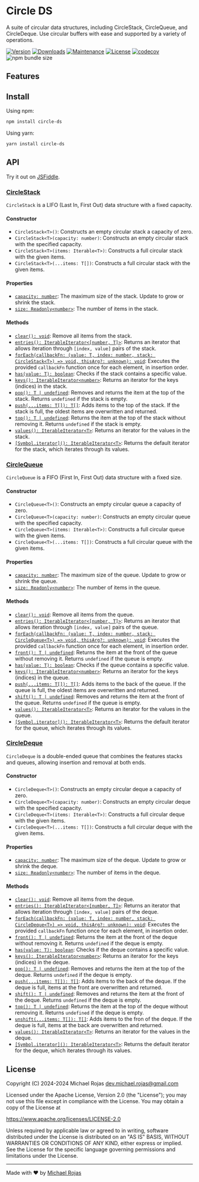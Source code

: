 # Circle DS

A suite of circular data structures, including CircleStack, CircleQueue, and CircleDeque. Use circular buffers with ease and supported by a variety of operations.

[![Version](https://img.shields.io/npm/v/circle-ds.svg)](https://www.npmjs.com/package/circle-ds)
[![Downloads](https://img.shields.io/npm/dm/circle-ds.svg)](https://www.npmjs.com/package/circle-ds)
[![Maintenance](https://img.shields.io/maintenance/yes/2024.svg)](https://github.com/havelessbemore/circle-ds/graphs/commit-activity)
[![License](https://img.shields.io/github/license/havelessbemore/circle-ds.svg)](https://github.com/havelessbemore/circle-ds/blob/master/LICENSE)
[![codecov](https://codecov.io/gh/havelessbemore/circle-ds/graph/badge.svg?token=F362G7C9U0)](https://codecov.io/gh/havelessbemore/circle-ds)
![npm bundle size](https://img.shields.io/bundlephobia/minzip/circle-ds)

## Features

## Install

Using npm:

```bash
npm install circle-ds
```

Using yarn:

```bash
yarn install circle-ds
```

## API

Try it out on [JSFiddle](https://jsfiddle.net/n1pefc54/1/).

### [CircleStack](./docs/classes/CircleStack.md)

`CircleStack` is a LIFO (Last In, First Out) data structure with a fixed capacity.

#### Constructor

- `CircleStack<T>()`: Constructs an empty circular stack a capacity of zero.
- `CircleStack<T>(capacity: number)`: Constructs an empty circular stack with the specified capacity.
- `CircleStack<T>(items: Iterable<T>)`: Constructs a full circular stack with the given items.
- `CircleStack<T>(...items: T[])`: Constructs a full circular stack with the given items.

#### Properties

- [`capacity: number`](./docs/classes/CircleStack.md#capacity): The maximum size of the stack. Update to grow or shrink the stack.
- [`size: Readonly<number>`](./docs/classes/CircleStack.md#size): The number of items in the stack.

#### Methods

- [`clear(): void`](./docs/classes/CircleStack.md#clear): Remove all items from the stack.
- [`entries(): IterableIterator<[number, T]>`](./docs/classes/CircleStack.md#entries): Returns an iterator that allows iteration through `[index, value]` pairs of the stack.
- [`forEach(callbackFn: (value: T, index: number, stack: CircleStack<T>) => void, thisArg?: unknown): void`](./docs/classes/CircleStack.md#foreach): Executes the provided `callbackFn` function once for each element, in insertion order.
- [`has(value: T): boolean`](./docs/classes/CircleStack.md#has): Checks if the stack contains a specific value.
- [`keys(): IterableIterator<number>`](./docs/classes/CircleStack.md#keys): Returns an iterator for the keys (indices) in the stack.
- [`pop(): T | undefined`](./docs/classes/CircleStack.md#pop): Removes and returns the item at the top of the stack. Returns `undefined` if the stack is empty.
- [`push(...items: T[]): T[]`](./docs/classes/CircleStack.md#push): Adds items to the top of the stack. If the stack is full, the oldest items are overwritten and returned.
- [`top(): T | undefined`](./docs/classes/CircleStack.md#top): Returns the item at the top of the stack without removing it. Returns `undefined` if the stack is empty.
- [`values(): IterableIterator<T>`](./docs/classes/CircleStack.md#values): Returns an iterator for the values in the stack.
- [`[Symbol.iterator](): IterableIterator<T>`](./docs/classes/CircleStack.md#iterator): Returns the default iterator for the stack, which iterates through its values.

### [CircleQueue](./docs/classes/CircleQueue.md)

`CircleQueue` is a FIFO (First In, First Out) data structure with a fixed size.

#### Constructor

- `CircleQueue<T>()`: Constructs an empty circular queue a capacity of zero.
- `CircleQueue<T>(capacity: number)`: Constructs an empty circular queue with the specified capacity.
- `CircleQueue<T>(items: Iterable<T>)`: Constructs a full circular queue with the given items.
- `CircleQueue<T>(...items: T[])`: Constructs a full circular queue with the given items.

#### Properties

- [`capacity: number`](./docs/classes/CircleQueue.md#capacity): The maximum size of the queue. Update to grow or shrink the queue.
- [`size: Readonly<number>`](./docs/classes/CircleQueue.md#size): The number of items in the queue.

#### Methods

- [`clear(): void`](./docs/classes/CircleQueue.md#clear): Remove all items from the queue.
- [`entries(): IterableIterator<[number, T]>`](./docs/classes/CircleQueue.md#entries): Returns an iterator that allows iteration through `[index, value]` pairs of the queue.
- [`forEach(callbackFn: (value: T, index: number, stack: CircleQueue<T>) => void, thisArg?: unknown): void`](./docs/classes/CircleQueue.md#foreach): Executes the provided `callbackFn` function once for each element, in insertion order.
- [`front(): T | undefined`](./docs/classes/CircleQueue.md#front): Returns the item at the front of the queue without removing it. Returns `undefined` if the queue is empty.
- [`has(value: T): boolean`](./docs/classes/CircleQueue.md#has): Checks if the queue contains a specific value.
- [`keys(): IterableIterator<number>`](./docs/classes/CircleQueue.md#keys): Returns an iterator for the keys (indices) in the queue.
- [`push(...items: T[]): T[]`](./docs/classes/CircleQueue.md#push): Adds items to the back of the queue. If the queue is full, the oldest items are overwritten and returned.
- [`shift(): T | undefined`](./docs/classes/CircleQueue.md#shift): Removes and returns the item at the front of the queue. Returns `undefined` if the queue is empty.
- [`values(): IterableIterator<T>`](./docs/classes/CircleQueue.md#values): Returns an iterator for the values in the queue.
- [`[Symbol.iterator](): IterableIterator<T>`](./docs/classes/CircleQueue.md#iterator): Returns the default iterator for the queue, which iterates through its values.

### [CircleDeque](./docs/classes/CircleDeque.md)

`CircleDeque` is a double-ended queue that combines the features stacks and queues, allowing insertion and removal at both ends.

#### Constructor

- `CircleDeque<T>()`: Constructs an empty circular deque a capacity of zero.
- `CircleDeque<T>(capacity: number)`: Constructs an empty circular deque with the specified capacity.
- `CircleDeque<T>(items: Iterable<T>)`: Constructs a full circular deque with the given items.
- `CircleDeque<T>(...items: T[])`: Constructs a full circular deque with the given items.

#### Properties

- [`capacity: number`](./docs/classes/CircleDeque.md#capacity): The maximum size of the deque. Update to grow or shrink the deque.
- [`size: Readonly<number>`](./docs/classes/CircleDeque.md#size): The number of items in the deque.

#### Methods

- [`clear(): void`](./docs/classes/CircleDeque.md#clear): Remove all items from the deque.
- [`entries(): IterableIterator<[number, T]>`](./docs/classes/CircleDeque.md#entries): Returns an iterator that allows iteration through `[index, value]` pairs of the deque.
- [`forEach(callbackFn: (value: T, index: number, stack: CircleDeque<T>) => void, thisArg?: unknown): void`](./docs/classes/CircleDeque.md#foreach): Executes the provided `callbackFn` function once for each element, in insertion order.
- [`front(): T | undefined`](./docs/classes/CircleDeque.md#front): Returns the item at the front of the deque without removing it. Returns `undefined` if the deque is empty.
- [`has(value: T): boolean`](./docs/classes/CircleDeque.md#has): Checks if the deque contains a specific value.
- [`keys(): IterableIterator<number>`](./docs/classes/CircleDeque.md#keys): Returns an iterator for the keys (indices) in the deque.
- [`pop(): T | undefined`](./docs/classes/CircleDeque.md#pop): Removes and returns the item at the top of the deque. Returns `undefined` if the deque is empty.
- [`push(...items: T[]): T[]`](./docs/classes/CircleDeque.md#push): Adds items to the back of the deque. If the deque is full, items at the front are overwritten and returned.
- [`shift(): T | undefined`](./docs/classes/CircleDeque.md#shift): Removes and returns the item at the front of the deque. Returns `undefined` if the deque is empty.
- [`top(): T | undefined`](./docs/classes/CircleDeque.md#top): Returns the item at the top of the deque without removing it. Returns `undefined` if the deque is empty.
- [`unshift(...items: T[]): T[]`](./docs/classes/CircleDeque.md#unshift): Adds items to the fron of the deque. If the deque is full, items at the back are overwritten and returned.
- [`values(): IterableIterator<T>`](./docs/classes/CircleDeque.md#values): Returns an iterator for the values in the deque.
- [`[Symbol.iterator](): IterableIterator<T>`](./docs/classes/CircleDeque.md#iterator): Returns the default iterator for the deque, which iterates through its values.

## License

Copyright (C) 2024-2024 Michael Rojas <dev.michael.rojas@gmail.com>

Licensed under the Apache License, Version 2.0 (the "License");
you may not use this file except in compliance with the License.
You may obtain a copy of the License at

https://www.apache.org/licenses/LICENSE-2.0

Unless required by applicable law or agreed to in writing, software
distributed under the License is distributed on an "AS IS" BASIS,
WITHOUT WARRANTIES OR CONDITIONS OF ANY KIND, either express or implied.
See the License for the specific language governing permissions and
limitations under the License.

---

Made with ❤️ by [Michael Rojas](https://github.com/havelessbemore)
